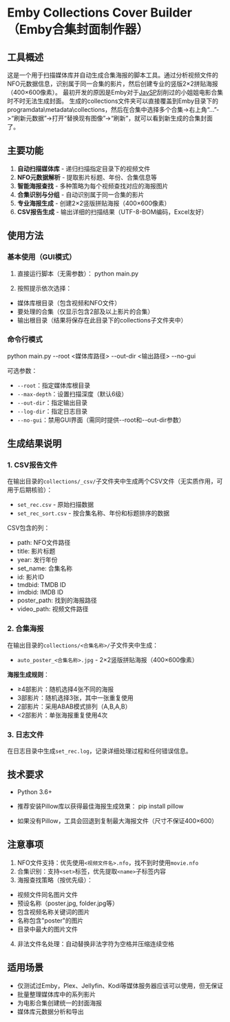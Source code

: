 # Emby Collections Cover Builder （Emby合集封面制作器）

## 工具概述

这是一个用于扫描媒体库并自动生成合集海报的脚本工具。通过分析视频文件的NFO元数据信息，识别属于同一合集的影片，然后创建专业的竖版2×2拼贴海报（400×600像素）。
最初开发的原因是Emby对于[JavSP](https://github.com/Yuukiy/JavSP/)刮削过的小姐姐电影合集时不时无法生成封面。
生成的collections文件夹可以直接覆盖到Emby目录下的programdata\metadata\collections，然后在合集中选择多个合集->右上角“...”->“刷新元数据”->打开“替换现有图像”->“刷新”，就可以看到新生成的合集封面了。

## 主要功能

1. **自动扫描媒体库** - 递归扫描指定目录下的视频文件
2. **NFO元数据解析** - 提取影片标题、年份、合集信息等
3. **智能海报查找** - 多种策略为每个视频查找对应的海报图片
4. **合集识别与分组** - 自动识别属于同一合集的影片
5. **专业海报生成** - 创建2×2竖版拼贴海报（400×600像素）
6. **CSV报告生成** - 输出详细的扫描结果（UTF-8-BOM编码，Excel友好）

## 使用方法

### 基本使用（GUI模式）

1. 直接运行脚本（无需参数）：
python main.py


2. 按照提示依次选择：
- 媒体库根目录（包含视频和NFO文件）
- 要处理的合集（仅显示包含2部及以上影片的合集）
- 输出根目录（结果将保存在此目录下的collections子文件夹中）

### 命令行模式
python main.py --root <媒体库路径> --out-dir <输出路径> --no-gui


可选参数：
- `--root`：指定媒体库根目录
- `--max-depth`：设置扫描深度（默认6级）
- `--out-dir`：指定输出目录
- `--log-dir`：指定日志目录
- `--no-gui`：禁用GUI界面（需同时提供--root和--out-dir参数）

## 生成结果说明

### 1. CSV报告文件

在输出目录的`collections/_csv/`子文件夹中生成两个CSV文件（无实质作用，可用于后期核验）：

- `set_rec.csv` - 原始扫描数据
- `set_rec_sort.csv` - 按合集名称、年份和标题排序的数据

CSV包含的列：
- path: NFO文件路径
- title: 影片标题
- year: 发行年份
- set_name: 合集名称
- id: 影片ID
- tmdbid: TMDB ID
- imdbid: IMDB ID
- poster_path: 找到的海报路径
- video_path: 视频文件路径

### 2. 合集海报

在输出目录的`collections/<合集名称>/`子文件夹中生成：

- `auto_poster_<合集名称>.jpg` - 2×2竖版拼贴海报（400×600像素）

**海报生成规则**：
- ≥4部影片：随机选择4张不同的海报
- 3部影片：随机选择3张，其中一张重复使用
- 2部影片：采用ABAB模式排列（A,B,A,B）
- <2部影片：单张海报重复使用4次

### 3. 日志文件

在日志目录中生成`set_rec.log`，记录详细处理过程和任何错误信息。

## 技术要求

- Python 3.6+
- 推荐安装Pillow库以获得最佳海报生成效果：
pip install pillow

- 如果没有Pillow，工具会回退到复制最大海报文件（尺寸不保证400×600）

## 注意事项

1. NFO文件支持：优先使用`<视频文件名>.nfo`，找不到时使用`movie.nfo`
2. 合集识别：支持`<set>`标签，优先提取`<name>`子标签内容
3. 海报查找策略（按优先级）：
 - 视频文件同名图片文件
 - 预设名称（poster.jpg, folder.jpg等）
 - 包含视频名称关键词的图片
 - 名称包含"poster"的图片
 - 目录中最大的图片文件
4. 非法文件名处理：自动替换非法字符为空格并压缩连续空格

## 适用场景

- 仅测试过Emby，Plex、Jellyfin、Kodi等媒体服务器应该可以使用，但无保证
- 批量整理媒体库中的系列影片
- 为电影合集创建统一的封面海报
- 媒体库元数据分析和导出



